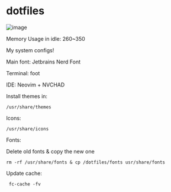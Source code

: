 # dotfiles

![image](https://user-images.githubusercontent.com/48987652/163693224-13b479ba-43b4-4d56-bc81-7c2e01719b23.png)

Memory Usage in idle: 260~350


My system configs!

Main font: Jetbrains Nerd Font

Terminal: foot

IDE: Neovim + NVCHAD

Install themes in:

    /usr/share/themes

Icons:

    /usr/share/icons

Fonts:

Delete old fonts & copy the new one

    rm -rf /usr/share/fonts & cp /dotfiles/fonts usr/share/fonts


Update cache:

     fc-cache -fv


